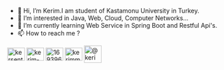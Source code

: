 - 👋 Hi, I’m Kerim.I am student of Kastamonu University in Turkey.
- 👀 I’m interested in Java, Web, Cloud, Computer Networks...
- 🌱 I’m currently learning Web Service in Spring Boot and Restful Api's.
- 📫 How to reach me ? 
<p align="left">
<a href="https://twitter.com/kersenturk57" target="blank"><img align="center" src="https://raw.githubusercontent.com/rahuldkjain/github-profile-readme-generator/master/src/images/icons/Social/twitter.svg" alt="kersenturk57" height="30" width="40" /></a>
<a href="https://www.linkedin.com/in/kerim-%c5%9fent%c3%bcrk-784a3220a/" target="blank"><img align="center" src="https://raw.githubusercontent.com/rahuldkjain/github-profile-readme-generator/master/src/images/icons/Social/linked-in-alt.svg" alt="kerim-%c5%9fent%c3%bcrk-784a3220a" height="30" width="40" /></a>
<a href="https://stackoverflow.com/users/16939669" target="blank"><img align="center" src="https://raw.githubusercontent.com/rahuldkjain/github-profile-readme-generator/master/src/images/icons/Social/stack-overflow.svg" alt="16939669" height="30" width="40" /></a>
<a href="https://www.instagram.com/s1r_ker1m/" target="blank"><img align="center" src="https://raw.githubusercontent.com/rahuldkjain/github-profile-readme-generator/master/src/images/icons/Social/instagram.svg" alt="kerimm_sntrk" height="30" width="40" /></a>
<a href="https://medium.com/@kerimsenturk5734" target="blank"><img align="center" src="https://cdn-icons-png.flaticon.com/64/5968/5968906.png" alt="@kerimsenturk5734" height="40" width="40" /></a>
</p>

<!---
kerimsenturk5734/kerimsenturk5734 is a ✨ special ✨ repository because its `README.md` (this file) appears on your GitHub profile.
You can click the Preview link to take a look at your changes.
--->
